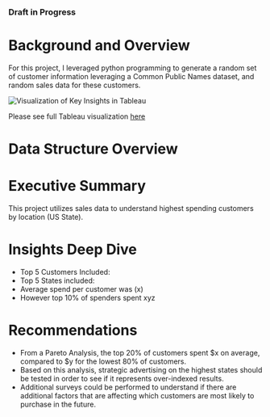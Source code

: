 ### Draft in Progress

# Background and Overview

For this project, I leveraged python programming to generate a random set of customer information leveraging a Common Public Names dataset, and random sales data for these customers. 

![Visualization of Key Insights in Tableau](/sales_analysis/geomap_sales_analysis)

Please see full Tableau visualization [here](https://public.tableau.com/app/profile/kevin.bates3947/viz/SampleCustomerAnalysis_17175511318920/Dashboard)

# Data Structure Overview

# Executive Summary 
This project utilizes sales data to understand highest spending customers by location (US State). 

# Insights Deep Dive
- Top 5 Customers Included:
- Top 5 States included:
- Average spend per customer was (x)
- However top 10% of spenders spent xyz

# Recommendations

- From a Pareto Analysis, the top 20% of customers spent $x on average, compared to $y for the lowest 80% of customers.
- Based on this analysis, strategic advertising on the highest states should be tested in order to see if it represents over-indexed results.
- Additional surveys could be performed to understand if there are additional factors that are affecting which customers are most likely to purchase in the future. 
